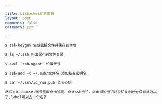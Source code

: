 ```yaml
---

title: bitbucket配置密钥
layout: post
comments: false
category: 技术

---
```


	
	
	$ ssh-keygen 生成密钥文件并保存到本地
	
	$ ls ~/.ssh 列出保存到文件目录
	
	$ eval `ssh-agent` 设置代理
	
	$ ssh-add -K ~/.ssh/文件名 添加私有密钥名
	
	$ cat ~/.ssh/id_rsa.pub 显示公钥
	
	然后在bitbucket账号里面点击设置，点击ssh密钥，点击添加密钥将公钥复制进去保存就可以了,label可以去一个名字
	


